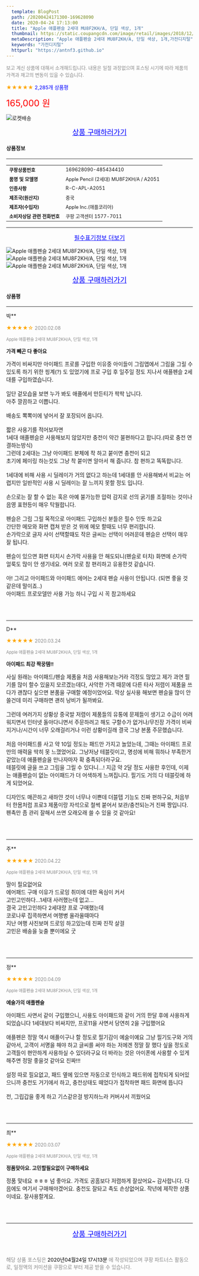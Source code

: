 ```yaml
---
  template: BlogPost
  path: /20200424171300-169628090
  date: 2020-04-24 17:13:00
  title: "Apple 애플펜슬 2세대 MU8F2KH/A, 단일 색상, 1개"
  thumbnail: https://static.coupangcdn.com/image/retail/images/2018/12/19/14/7/f421268c-a39e-41b9-9e7f-375b59de52a8.jpg
  metaDescription: "Apple 애플펜슬 2세대 MU8F2KH/A, 단일 색상, 1개,가전디지털"
  keywords: "가전디지털"
  httpurl: "https://antnf3.github.io"
---
```

  
<span style="color: #888;font-size:0.8rem">보고 계신 상품에 대해서 소개해드립니다.
내용은 일절 과장없으며 포스팅 시기에 따라 제품의 가격과 재고의 변동이 있을 수 있습니다.</span>
  
<span style="color: orange;">★★★★★</span> <span style="color: blue;font-size: 0.85rem;">2,285개 상품평</span>

<span style="font-size: 0.9rem"></span> 

<span style="color: red;font-size: 1.5rem;">165,000 원</span>

![로켓배송](https://postfiles.pstatic.net/MjAyMDA0MTBfMjcz/MDAxNTg2NDQ1OTAwMDc5.1T-Iy6-X12_V8iyof2OtSqUCu6urPUUOnjG41kbMy_kg.c1eqxaGayJ1XX0TGV24QXbZg9dvQ9C_dYZx39G_Z7Wog.PNG.cigshop2/rocket_logo.png?type=w773)

<p align="center"><a href="http://me2.do/x1XKjwyb" style="font-size: 1.2rem; color: blue;">상품 구매하러가기</a></p>

#### 상품정보

---

|                  |                       |
| ---------------- | --------------------- |
| **<span style="font-size:0.8rem;">쿠팡상품번호</span>** | <span style="font-size:0.8rem;">169628090-485434410</span> |
| **<span style="font-size:0.8rem;">품명 및 모델명</span>**    | <span style="font-size:0.8rem;">Apple Pencil (2세대) MU8F2KH/A / A2051</span>        |
| **<span style="font-size:0.8rem;">인증사항</span>**    | <span style="font-size:0.8rem;">R-C-APL-A2051</span>        |
| **<span style="font-size:0.8rem;">제조국(원산지)</span>**    | <span style="font-size:0.8rem;">중국</span>        |
| **<span style="font-size:0.8rem;">제조자(수입자)</span>**    | <span style="font-size:0.8rem;">	Apple Inc.(애플코리아)</span>        |
| **<span style="font-size:0.8rem;">소비자상담 관련 전화번호</span>**    | <span style="font-size:0.8rem;">쿠팡 고객센터 1577-7011  </span>        |

---

<p align="center"><a href="http://me2.do/x1XKjwyb" style="font-size: 1rem; color: blue;">필수표기정보 더보기</a></p>

![Apple 애플펜슬 2세대 MU8F2KH/A, 단일 색상, 1개](http://thumbnail9.coupangcdn.com/thumbnails/remote/q89/image/retail/images/30316037949250-dba64f76-0e31-4de7-aefe-9c449f81bf2b.jpg)
![Apple 애플펜슬 2세대 MU8F2KH/A, 단일 색상, 1개](http://thumbnail10.coupangcdn.com/thumbnails/remote/q89/image/retail/images/2018/12/19/14/7/f421268c-a39e-41b9-9e7f-375b59de52a8.jpg)
![Apple 애플펜슬 2세대 MU8F2KH/A, 단일 색상, 1개](http://thumbnail6.coupangcdn.com/thumbnails/remote/q89/image/retail/images/2018/12/19/14/8/16b03f39-7e14-4e5a-b647-4eaa4c494269.jpg)

<p align="center"><a href="http://me2.do/x1XKjwyb" style="font-size: 1.2rem; color: blue;">상품 구매하러가기</a></p>

#### 상품평
  
---
  
박**
    
<span style="color: orange;">★★★★☆</span> <span style="font-size:0.8rem;color: #888;">2020.02.08</span>
    
<span style="color: #888;font-size:0.7rem">Apple 애플펜슬 2세대 MU8F2KH/A, 단일 색상, 1개</span>
    
<span style="font-size:0.85rem">**가격 빼곤 다 좋아요**</span>
    
<span style="font-size: 0.9rem;">가격이 비싸지만 아이패드 프로를 구입한 이유중 아이들이 그림앱에서 그림을 그릴 수 있도록 하기 위한 핑계(?) 도 있었기에 프로 구입 후 일주일 정도 지나서 애플펜슬 2세대를  구입하였습니다.<br/><br/>일단 겉모습을 보면 누가 봐도 애플에서 만든티가 팍팍 납니다.<br/>아주 깔끔하고 이쁩니다.<br/><br/>배송도 뽁뽁이에 넣어서 잘 포장되어 옵니다.<br/><br/>짧은 사용기를 적어보자면<br/>1세대 애플펜슬은 사용해보지 않았지만 충전이 약간 불편하다고 합니다.(따로 충전 연결하는방식)<br/>그런데 2세대는 그냥 아이패드 본체에 착 하고 붙이면 충전이 되고<br/>초기에 페이링 하는것도 그냥 착 붙이면 알아서 해 줍니다.  참 편하고 똑똑합니다.<br/><br/>1세대에 비해 사용 시 딜레이가 거의 없다고 하는데 1세대를 안 사용해봐서 비교는 어렵지만 일반적인 사용 시  딜레이는 잘 느끼지 못할 정도 입니다.<br/><br/>손으로는 잘 할 수 없는 혹은 아예 불가능한 압력 감지로 선의 굵기를 조절하는 것이나 음영 표현등이 매우 탁월합니다.<br/><br/>펜슬은 그림 그릴 목적으로 아이패드 구입하신 분들은 필수 인듯 하고요<br/>간단한 메모와 화면 캡쳐 받은 것 위에 메모 할때도 너무 편리합니다.<br/>손가락으로 글자 사이 선택할때도 작은 글씨는 선택이 어려운데 펜슬은 선택이 매우 잘 됩니다.<br/><br/>펜슬이 있으면 화면 터치시 손가락 사용을 안 해도되니(펜슬로 터치) 화면에 손가락 얼룩도 많이 안 생기네요. 여러 모로 참 편리하고 유용한것 같습니다.<br/><br/>아!  그리고 아이패드와 아이패드 에어는 2세대 펜슬 사용이 안됩니다. (되면 좋을 것 같은데 말이죠..)<br/>아이패드 프로모델만 사용 가능 하니 구입 시  꼭 참고하세요</span>
    
<br>
<br>

---
  
D**
    
<span style="color: orange;">★★★★★</span> <span style="font-size:0.8rem;color: #888;">2020.03.24</span>
    
<span style="color: #888;font-size:0.7rem">Apple 애플펜슬 2세대 MU8F2KH/A, 단일 색상, 1개</span>
    
<span style="font-size:0.85rem">**아이패드 최강 짝꿍템!!**</span>
    
<span style="font-size: 0.9rem;">사실 원래는 아이패드/펜슬 제품을 처음 사용해보는거라 걱정도 많았고 제가 과연 필기를 많이 할수 있을지 모르겠는데다, 사악한 가격 때문에 다른 타사 저렴이 제품을 쓰다가 괜찮다 싶으면 본품을 구매할 예정이었어요. 막상 실사용 해보면 펜슬을 많이 안 쓸건데 미리 구매하면 괜히 낭비가 될까봐요.<br/><br/>그런데 여러가지 상황상 중국발 저렴이 제품들의 유통에 문제들이 생기고 수급이 어려워지면서 인터넷 돌아다니면서 주문하려고 해도 구할수가 없거나/무진장 가격이 비싸지거나/시간이 너무 오래걸리거나 이런 상황이길래 결국 그냥 본품 주문했습니다. <br/><br/>처음 아이패드를 사고 약 10일 정도는 패드만 가지고 놀았는데, 그때는 아이패드 프로만의 매력을 딱히 못 느꼈었어요. 그냥저냥 테블릿이고, 명성에 비해 뭐하나 부족한거 같았는데 애플펜슬을 만나자마자 확 충족되더라구요.<br/>테블릿에 글을 쓰고 그림을 그릴 수 있다니...! 지금 약 2달 정도 사용한 후인데, 이제는 애플펜슬이 없는 아이패드가 더 어색하게 느껴집니다. 필기도 거의 다 테블릿에 하게 되었어요.<br/><br/>디자인도 매끈하고 새하얀 것이 너무나 이쁜데 더블텝 기능도 진짜 편하구요, 처음부터 한몸처럼 프로3 제품이랑 자석으로 철썩 붙어서 보관/충전되는거 진짜 짱입니다. 펜촉만 좀 관리 잘해서 쓰면 오래오래 쓸 수 있을 것 같아요!</span>
    
<br>
<br>

---
  
주**
    
<span style="color: orange;">★★★★★</span> <span style="font-size:0.8rem;color: #888;">2020.04.22</span>
    
<span style="color: #888;font-size:0.7rem">Apple 애플펜슬 2세대 MU8F2KH/A, 단일 색상, 1개</span>
    

    
<span style="font-size: 0.9rem;">말이 필요없어요<br/>에어패드 구매 이유가 드로잉 취미에 대한 욕심이 커서<br/>고민고민하다...1세대 사러했는데 없고...<br/>결국 고민고민하다 2세대랑 프로 구매했는데<br/>코로나루 집콕하면서 여행병 올라올때마다<br/>지난 여행 사진보며 드로잉 하고있는데 진짜 진작 살걸<br/>고민은 배송을 늦출 뿐이에요 굿</span>
    
<br>
<br>

---
  
정**
    
<span style="color: orange;">★★★★★</span> <span style="font-size:0.8rem;color: #888;">2020.04.09</span>
    
<span style="color: #888;font-size:0.7rem">Apple 애플펜슬 2세대 MU8F2KH/A, 단일 색상, 1개</span>
    
<span style="font-size:0.85rem">**예술가의 애플펜슬**</span>
    
<span style="font-size: 0.9rem;">아이패드 사면서 같이 구입했으니, 사용도 아이패드와 같이 거의 한달 후에 사용하게 되었습니다  1세대보다 비싸지만, 프로11을 사면서 당연히 2을 구입했어요<br/><br/>애플펜은 정말 역시 애플이구나 할 정도로 필기감이 예술이예요  그냥 필기도구와 거의 같아서, 고객이 서명을 해야 하고 글씨를 써야 하는 저에겐 정말 잘 했다 싶을 정도로 고객들이 편안하게 사용하실 수 있더라구요  더 바라는 것은 아이폰에 사용할 수 있게 해주면 정말 좋을것 같아요 진짜!!!<br/><br/>설정 따로 필요없고, 패드 옆에 있으면 자동으로 인식하고 패드위에 접착되게 되어있으니까 충전도 거기에서 하고, 충전상태도 떼었다가 접착하면 패드 화면에 뜹니다<br/><br/>전, 그립갑을 좋게 하고 기스같은걸 방지하느라 커버사서 끼웠어요</span>
    
<br>
<br>

---
  
최**
    
<span style="color: orange;">★★★★★</span> <span style="font-size:0.8rem;color: #888;">2020.03.07</span>
    
<span style="color: #888;font-size:0.7rem">Apple 애플펜슬 2세대 MU8F2KH/A, 단일 색상, 1개</span>
    
<span style="font-size:0.85rem">**정품맞아요. 고민할필요없이 구매하세요**</span>
    
<span style="font-size: 0.9rem;">정품 맞네요 ㅎㅎㅎ 넘 좋아요. 가격도 공홈보다 저렴하게 잘샀어요~ 감사합니다. 다음에도 여기서 구매해야겠어요. 충전도 잘돠고 촉도 손상없어요. 작년에 제작한 상품이네요. 잘사용할게요.</span>
    
<br>
<br>


  
---
  
<p align="center"><a href="http://me2.do/x1XKjwyb" style="font-size: 1.2rem; color: blue;">상품 구매하러가기</a></p>
  
<br>
  
<span style="font-size: 0.85rem; color: #888;">해당 상품 포스팅은 <span style="color: #000;"> 2020년04월24일 17시13분 </span> 에 작성되었으며 쿠팡 파트너스 활동으로, 일정액의 커미션을 쿠팡으로 부터 제공 받을 수 있습니다.</span>